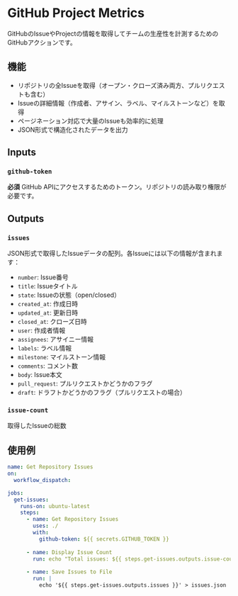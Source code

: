 # GitHub Project Metrics

GitHubのIssueやProjectの情報を取得してチームの生産性を計測するためのGitHubアクションです。

## 機能

- リポジトリの全Issueを取得（オープン・クローズ済み両方、プルリクエストも含む）
- Issueの詳細情報（作成者、アサイン、ラベル、マイルストーンなど）を取得
- ページネーション対応で大量のIssueも効率的に処理
- JSON形式で構造化されたデータを出力

## Inputs

### `github-token`

**必須** GitHub APIにアクセスするためのトークン。リポジトリの読み取り権限が必要です。

## Outputs

### `issues`

JSON形式で取得したIssueデータの配列。各Issueには以下の情報が含まれます：
- `number`: Issue番号
- `title`: Issueタイトル
- `state`: Issueの状態（open/closed）
- `created_at`: 作成日時
- `updated_at`: 更新日時
- `closed_at`: クローズ日時
- `user`: 作成者情報
- `assignees`: アサイニー情報
- `labels`: ラベル情報
- `milestone`: マイルストーン情報
- `comments`: コメント数
- `body`: Issue本文
- `pull_request`: プルリクエストかどうかのフラグ
- `draft`: ドラフトかどうかのフラグ（プルリクエストの場合）

### `issue-count`

取得したIssueの総数

## 使用例

```yaml
name: Get Repository Issues
on:
  workflow_dispatch:

jobs:
  get-issues:
    runs-on: ubuntu-latest
    steps:
      - name: Get Repository Issues
        uses: ./
        with:
          github-token: ${{ secrets.GITHUB_TOKEN }}
        
      - name: Display Issue Count
        run: echo "Total issues: ${{ steps.get-issues.outputs.issue-count }}"
        
      - name: Save Issues to File
        run: |
          echo '${{ steps.get-issues.outputs.issues }}' > issues.json
```
